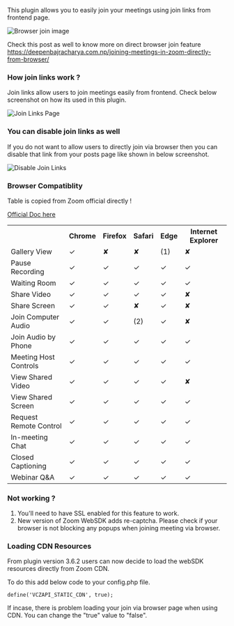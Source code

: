 This plugin allows you to easily join your meetings using join links from frontend page.

<img src="https://deepenbajracharya.com.np/wp-content/uploads/2020/03/Screen-Shot-2020-03-17-at-2.52.54-PM.png"  alt="Browser join image">

Check this post as well to know more on direct browser join feature <a href="https://deepenbajracharya.com.np/joining-meetings-in-zoom-directly-from-browser/">https://deepenbajracharya.com.np/joining-meetings-in-zoom-directly-from-browser/</a>

### How join links work ?

Join links allow users to join meetings easily from frontend. Check below screenshot on how its used in this plugin.

<img src="https://deepenbajracharya.com.np/wp-content/uploads/2020/03/join-links-page.png" alt="Join Links Page">

### You can disable join links as well

If you do not want to allow users to directly join via browser then you can disable that link from your posts page like shown in below screenshot.

<img src="https://deepenbajracharya.com.np/wp-content/uploads/2020/03/disable-join-links.png" alt="Disable Join Links">

### Browser Compatiblity

Table is copied from Zoom official directly !

<a href="https://marketplace.zoom.us/docs/sdk/native-sdks/web#browser-support" target="_blank">Official Doc here</a>

<table>
    <tbody>
      <tr>
        <th></th>
        <th>Chrome</th>
        <th>Firefox</th>
        <th>Safari</th>
        <th>Edge</th>
        <th>Internet Explorer</th>
      </tr>
      <tr>
        <td>Gallery View</td>
        <td>✓</td>
        <td>✘</td>
        <td>✘</td>
        <td>(1)</td>
        <td>✘</td>
      </tr>
      <tr>
        <td>Pause Recording</td>
        <td>✓</td>
        <td>✓</td>
        <td>✓</td>
        <td>✓</td>
        <td>✓</td>
      </tr>
      <tr>
        <td>Waiting Room</td>
        <td>✓</td>
        <td>✓</td>
        <td>✓</td>
        <td>✓</td>
        <td>✓</td>
      </tr>
      <tr>
        <td>Share Video</td>
        <td>✓</td>
        <td>✓</td>
        <td>✓</td>
        <td>✓</td>
        <td>✘</td>
      </tr>
      <tr>
        <td>Share Screen</td>
        <td>✓</td>
        <td>✓</td>
        <td>✘</td>
        <td>✓</td>
        <td>✘</td>
      </tr>
      <tr>
        <td>Join Computer Audio</td>
        <td>✓</td>
        <td>✓</td>
        <td>(2)</td>
        <td>✓</td>
        <td>✘</td>
      </tr>
      <tr>
        <td>Join Audio by Phone</td>
        <td>✓</td>
        <td>✓</td>
        <td>✓</td>
        <td>✓</td>
        <td>✓</td>
      </tr>
      <tr>
        <td>Meeting Host Controls</td>
        <td>✓</td>
        <td>✓</td>
        <td>✓</td>
        <td>✓</td>
        <td>✓</td>
      </tr>
      <tr>
        <td>View Shared Video</td>
        <td>✓</td>
        <td>✓</td>
        <td>✓</td>
        <td>✓</td>
        <td>✘</td>
      </tr>
      <tr>
        <td>View Shared Screen</td>
        <td>✓</td>
        <td>✓</td>
        <td>✓</td>
        <td>✓</td>
        <td>✓</td>
      </tr>
      <tr>
        <td>Request Remote Control</td>
        <td>✓</td>
        <td>✓</td>
        <td>✓</td>
        <td>✓</td>
        <td>✓</td>
      </tr>
      <tr>
        <td>In-meeting Chat</td>
        <td>✓</td>
        <td>✓</td>
        <td>✓</td>
        <td>✓</td>
        <td>✓</td>
      </tr>
      <tr>
        <td>Closed Captioning</td>
        <td>✓</td>
        <td>✓</td>
        <td>✓</td>
        <td>✓</td>
        <td>✓</td>
      </tr>
      <tr>
        <td>Webinar Q&amp;A</td>
        <td>✓</td>
        <td>✓</td>
        <td>✓</td>
        <td>✓</td>
        <td>✓</td>
      </tr>
    </tbody>
  </table>

### Not working ?

1. You'll need to have SSL enabled for this feature to work.
2. New version of Zoom WebSDK adds re-captcha. Please check if your browser is not blocking any popups when joining meeting via browser.

### Loading CDN Resources

From plugin version 3.6.2 users can now decide to load the webSDK resources directly from Zoom CDN.

To do this add below code to your config.php file.

`define('VCZAPI_STATIC_CDN', true);`

If incase, there is problem loading your join via browser page when using CDN. You can change the "true" value to "false". 